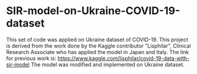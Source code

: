 # SIR-model-on-Ukraine-COVID-19-dataset
This set of code was applied on Ukraine dataset of COVID-19.
This project is derived from the work done by the Kaggle contributor "Lisphilar", Clinical Research Associate who has applied the model in Japan and Italy. The link for previous work is: https://www.kaggle.com/lisphilar/covid-19-data-with-sir-model
The model was modified and implemented on Ukraine dataset.

